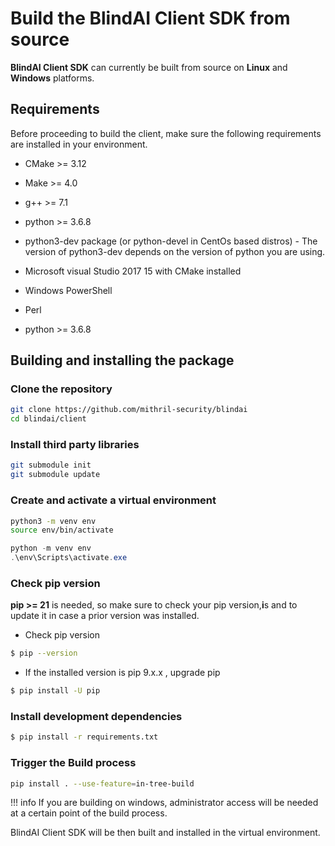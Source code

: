 # Build the BlindAI Client SDK from source

**BlindAI Client SDK** can currently be built from source on **Linux** and **Windows** platforms.&#x20;

## Requirements

Before proceeding to build the client, make sure the following requirements are installed in your environment.&#x20;



* CMake >= 3.12
* Make >= 4.0
* g++ >= 7.1
* python >= 3.6.8
* python3-dev package (or python-devel in CentOs based distros) - The version of python3-dev depends on the version of python you are using.



* Microsoft visual Studio 2017 15 with CMake installed
* Windows PowerShell
* Perl
* python >= 3.6.8



## Building and installing the package

### **Clone the repository**

```bash
git clone https://github.com/mithril-security/blindai
cd blindai/client
```

### Install third party libraries

```bash
git submodule init
git submodule update
```

### Create and activate a virtual environment



```bash
python3 -m venv env
source env/bin/activate
```



```powershell
python -m venv env
.\env\Scripts\activate.exe
```



### Check pip version


**pip >= 21** is needed, so make sure to check your pip version,**i**s and to update it in case a prior version was installed.


* Check pip version

```bash
$ pip --version
```

* If the installed version is pip 9.x.x , upgrade pip

```bash
$ pip install -U pip
```

### Install development dependencies

```bash
$ pip install -r requirements.txt
```

### Trigger the Build process

```bash
pip install . --use-feature=in-tree-build
```

!!! info
    If you are building on windows, administrator access will be needed at a certain point of the build process.

BlindAI Client SDK will be then built and installed in the virtual environment.
